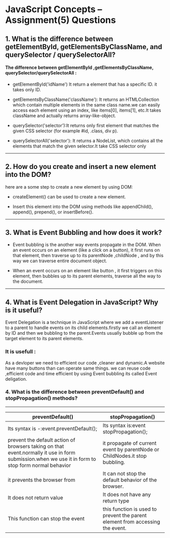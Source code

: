 # JavaScript Concepts – Assignment(5) Questions    

## 1. What is the difference between getElementById, getElementsByClassName, and querySelector / querySelectorAll? 

#### The difference between getElementById ,getElementsByClassName, querySelector/querySelectorAll :

- getElementById('idName') It return a  element that  has a  specific ID. it takes only ID.

- getElementsByClassName('className'): It  returns an HTMLCollection which contain multiple elements in the  same class name.we can easily access each element using an index, like items[0], items[1], etc.It takes  className and actually returns array-like-object.

- querySelector('selector'):It returns only first element that matches the given CSS  selector (for example #id, .class, div p).

- querySelectorAll('selector'): It returns a NodeList, which contains all the elements that match the given selector.It take CSS selector only

---

## 2. How do you create and insert a new element into the DOM?  

here are a some step  to create a new element by using  DOM:  
- createElement() can be used to create a new element.


- Insert this element into the DOM using methods like appendChild(), append(), prepend(), or insertBefore().

---
## 3. What is Event Bubbling and how does it work?

- Event bubbling is the another way events propagate in  the DOM. When an event occurs on an element (like a click on a button), it first runs on that element, then traverse up to its parentNode ,childNode , and by this way we can traverse entire  document object.



- When an event occurs on an element like button , it first triggers on this element, then bubbles up to its parent elements, traverse all the way to the document.


---

## 4. What is Event Delegation in JavaScript? Why is it useful?


Event Delegation is a technique in JavaScript where we add a  eventListener to a parent to handle events on its child elements.firstly we call an element by ID and then we bubbling to the parent.Events usually bubble up from the target element to its parent elements.

### It is usefull :

As a devloper we need to efficient our code ,cleaner and dynamic.A website have many buttons than can operate same things. we can reuse code ,efficient code and time efficient by using Event bubbling its called Event deligation.

### 4. What is the difference between preventDefault() and stopPropagation() methods?


---



| preventDefault()             | stopPropagation() |
|----------------------------|-------------|
|Its syntax is -:event.preventDefault();|Its syntax is:event stopPropagation();|     
|prevent the default action of browsers taking on that event.normally it use in form submission.when we use it in form to stop form normal behavior  | it propagate of current event by parentNode or ChildNodes.it stop bubbling.
|     it prevents the browser from  |It can not stop the default behavior of the browser.|
|          It does not return value  |   It does not have any return type   |
|   This function can stop the event     | this function is used to prevent the parent element from accessing the event. |





 
  








   
